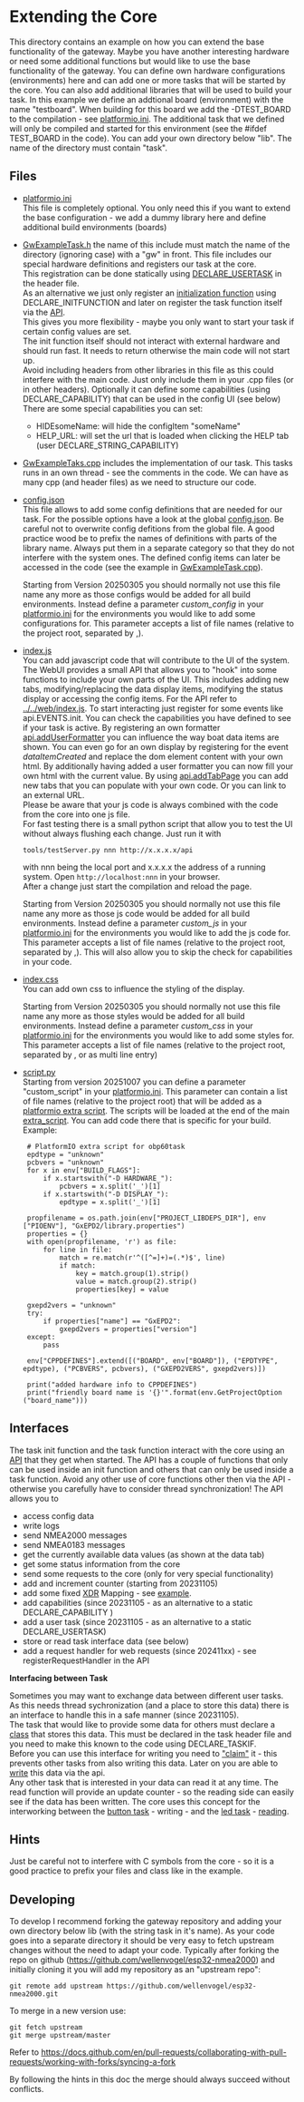 Extending the Core
==================
This directory contains an example on how you can extend the base functionality of the gateway.
Maybe you have another interesting hardware or need some additional functions but would like to use the base functionality of the gateway.
You can define own hardware configurations (environments) here and can add one or more tasks that will be started by the core.
You can also add additional libraries that will be used to build your task.
In this example we define an addtional board (environment) with the name "testboard".
When building for this board we add the -DTEST_BOARD to the compilation - see [platformio.ini](platformio.ini).
The additional task that we defined will only be compiled and started for this environment (see the #ifdef TEST_BOARD in the code).
You can add your own directory below "lib". The name of the directory must contain "task".

Files
-----
   * [platformio.ini](platformio.ini)<br>
    This file is completely optional.
    You only need this if you want to
    extend the base configuration - we add a dummy library here and define additional build environments (boards)
   * [GwExampleTask.h](GwExampleTask.h) the name of this include must match the name of the directory (ignoring case) with a "gw" in front. This file includes our special hardware definitions and registers our task at the core.<br>
   This registration can be done statically using [DECLARE_USERTASK](https://github.com/wellenvogel/esp32-nmea2000/blob/9b955d135d74937a60f2926e8bfb9395585ff8cd/lib/api/GwApi.h#L202) in the header file. <br>
   As an alternative we just only register an [initialization function](https://github.com/wellenvogel/esp32-nmea2000/blob/9b955d135d74937a60f2926e8bfb9395585ff8cd/lib/exampletask/GwExampleTask.h#L19) using DECLARE_INITFUNCTION and later on register the task function itself via the [API](https://github.com/wellenvogel/esp32-nmea2000/blob/9b955d135d74937a60f2926e8bfb9395585ff8cd/lib/exampletask/GwExampleTask.cpp#L32).<br>
   This gives you more flexibility - maybe you only want to start your task if certain config values are set.<br>
   The init function itself should not interact with external hardware and should run fast. It needs to return otherwise the main code will not start up.<br>
   Avoid including headers from other libraries in this file as this could interfere with the main code. Just only include them in your .cpp files (or in other headers).
   Optionally it can define some capabilities (using DECLARE_CAPABILITY) that can be used in the config UI (see below)
   There are some special capabilities you can set:
     *  HIDEsomeName: will hide the configItem "someName"
     *  HELP_URL: will set the url that is loaded when clicking the HELP tab (user DECLARE_STRING_CAPABILITY)<br>

   * [GwExampleTaks.cpp](GwExampleTask.cpp) includes the implementation of our task. This tasks runs in an own thread - see the comments in the code.
   We can have as many cpp (and header files) as we need to structure our code.  
   * [config.json](exampleConfig.json)<br>
     This file allows to add some config definitions that are needed for our task. For the possible options have a look at the global [config.json](../../web/config.json). Be careful not to overwrite config defitions from the global file. A good practice wood be to prefix the names of definitions with parts of the library name. Always put them in a separate category so that they do not interfere with the system ones.
     The defined config items can later be accessed in the code (see the example in [GwExampleTask.cpp](GwExampleTask.cpp)).<br>
     
     Starting from Version 20250305 you should normally not use this file name any more as those configs would be added for all build environments. Instead define a parameter _custom_config_ in your [platformio.ini](platformio.ini) for the environments you would like to add some configurations for. This parameter accepts a list of file names (relative to the project root, separated by ,).

   * [index.js](example.js)<br>
     You can add javascript code that will contribute to the UI of the system. The WebUI provides a small API that allows you to "hook" into some functions to include your own parts of the UI. This includes adding new tabs, modifying/replacing the data display items, modifying the status display or accessing the config items.
     For the API refer to [../../web/index.js](../../web/index.js#L2001).
     To start interacting just register for some events like api.EVENTS.init. You can check the capabilities you have defined to see if your task is active.
     By registering an own formatter [api.addUserFormatter](../../web/index.js#L2054) you can influence the way boat data items are shown.
     You can even go for an own display by registering for the event *dataItemCreated* and replace the dom element content with your own html. By additionally having added a user formatter you can now fill your own html with the current value.
     By using [api.addTabPage](../../web/index.js#L2046) you can add new tabs that you can populate with your own code. Or you can link to an external URL.<br>
     Please be aware that your js code is always combined with the code from the core into one js file.<br>
     For fast testing there is a small python script that allow you to test the UI without always flushing each change.
     Just run it with
     ```
     tools/testServer.py nnn http://x.x.x.x/api
     ```
     with nnn being the local port and x.x.x.x the address of a running system. Open `http://localhost:nnn` in your browser.<br>
     After a change just start the compilation and reload the page.<br>
     
     Starting from Version 20250305 you should normally not use this file name any more as those js code would be added for all build environments. Instead define a parameter _custom_js_ in your [platformio.ini](platformio.ini) for the environments you would like to add the js code for. This parameter accepts a list of file names (relative to the project root, separated by ,). This will also allow you to skip the check for capabilities in your code.

   * [index.css](index.css)<br>
     You can add own css to influence the styling of the display.<br>
     
     Starting from Version 20250305 you should normally not use this file name any more as those styles would be added for all build environments. Instead define a parameter _custom_css_ in your [platformio.ini](platformio.ini) for the environments you would like to add some styles for. This parameter accepts a list of file names (relative to the project root, separated by , or as multi line entry)

   * [script.py](script.py)<br>
     Starting from version 20251007 you can define a parameter "custom_script" in your [platformio.ini](platformio.ini).
     This parameter can contain a list of file names (relative to the project root) that will be added as a [platformio extra script](https://docs.platformio.org/en/latest/scripting/index.html#scripting). The scripts will be loaded at the end of the main [extra_script](../../extra_script.py).
     You can add code there that is specific for your build.
     Example:
     ```
      # PlatformIO extra script for obp60task
      epdtype = "unknown"
      pcbvers = "unknown"
      for x in env["BUILD_FLAGS"]:
          if x.startswith("-D HARDWARE_"):
              pcbvers = x.split('_')[1]
          if x.startswith("-D DISPLAY_"):
              epdtype = x.split('_')[1]

      propfilename = os.path.join(env["PROJECT_LIBDEPS_DIR"], env     ["PIOENV"], "GxEPD2/library.properties")
      properties = {}
      with open(propfilename, 'r') as file:
          for line in file:
              match = re.match(r'^([^=]+)=(.*)$', line)
              if match:
                  key = match.group(1).strip()
                  value = match.group(2).strip()
                  properties[key] = value

      gxepd2vers = "unknown"
      try:
          if properties["name"] == "GxEPD2":
              gxepd2vers = properties["version"]
      except:
          pass

      env["CPPDEFINES"].extend([("BOARD", env["BOARD"]), ("EPDTYPE",      epdtype), ("PCBVERS", pcbvers), ("GXEPD2VERS", gxepd2vers)])

      print("added hardware info to CPPDEFINES")
      print("friendly board name is '{}'".format(env.GetProjectOption     ("board_name")))
     ```


 Interfaces
 ----------
 The task init function and the task function interact with the core using an [API](../api/GwApi.h) that they get when started.
 The API has a couple of functions that only can be used inside an init function and others that can only be used inside a task function.
 Avoid any other use of core functions other then via the API - otherwise you carefully have to consider thread synchronization!
 The API allows you to
 * access config data
 * write logs
 * send NMEA2000 messages
 * send NMEA0183 messages
 * get the currently available data values (as shown at the data tab)
 * get some status information from the core
 * send some requests to the core (only for very special functionality)
 * add and increment counter (starting from 20231105)
 * add some fixed [XDR](../../doc/XdrMappings.md) Mapping - see [example](https://github.com/wellenvogel/esp32-nmea2000/blob/9b955d135d74937a60f2926e8bfb9395585ff8cd/lib/exampletask/GwExampleTask.cpp#L63).
 * add capabilities (since 20231105 - as an alternative to a static DECLARE_CAPABILITY )
 * add a user task (since 20231105 - as an alternative to a static DECLARE_USERTASK)
 * store or read task interface data (see below)
 * add a request handler for web requests (since 202411xx) - see registerRequestHandler in the API
 

 __Interfacing between Task__

Sometimes you may want to exchange data between different user tasks.<br> As this needs thread sychronization (and a place to store this data) there is an interface to handle this in a safe manner (since 20231105).<br>
The task that would like to provide some data for others must declare a [class](https://github.com/wellenvogel/esp32-nmea2000/blob/9b955d135d74937a60f2926e8bfb9395585ff8cd/lib/exampletask/GwExampleTask.h#L24) that stores this data. This must be declared in the task header file and you need to make this known to the code using DECLARE_TASKIF.<br>
Before you can use this interface for writing you need to ["claim"](https://github.com/wellenvogel/esp32-nmea2000/blob/9b955d135d74937a60f2926e8bfb9395585ff8cd/lib/exampletask/GwExampleTask.cpp#L55) it - this prevents other tasks from also writing this data.
Later on you are able to [write](https://github.com/wellenvogel/esp32-nmea2000/blob/9b955d135d74937a60f2926e8bfb9395585ff8cd/lib/exampletask/GwExampleTask.cpp#L278) this data via the api.<br>
Any other task that is interested in your data can read it at any time. The read function will provide an update counter - so the reading side can easily see if the data has been written.
The core uses this concept for the interworking between the [button task](../buttontask/) - writing - and the [led task](../ledtask/) - [reading](https://github.com/wellenvogel/esp32-nmea2000/blob/9b955d135d74937a60f2926e8bfb9395585ff8cd/lib/ledtask/GwLedTask.cpp#L52).

 Hints
 -----
 Just be careful not to interfere with C symbols from the core - so it is a good practice to prefix your files and class like in the example.

 Developing
 ----------
 To develop I recommend forking the gateway repository and adding your own directory below lib (with the string task in it's name).
 As your code goes into a separate directory it should be very easy to fetch upstream changes without the need to adapt your code.
 Typically after forking the repo on github (https://github.com/wellenvogel/esp32-nmea2000) and initially cloning it you will add my repository as an "upstream repo":
 ```
 git remote add upstream https://github.com/wellenvogel/esp32-nmea2000.git
 ```
 To merge in a new version use:
 ```
 git fetch upstream
 git merge upstream/master
 ```
 Refer to https://docs.github.com/en/pull-requests/collaborating-with-pull-requests/working-with-forks/syncing-a-fork
 
 By following the hints in this doc the merge should always succeed without conflicts.

 
